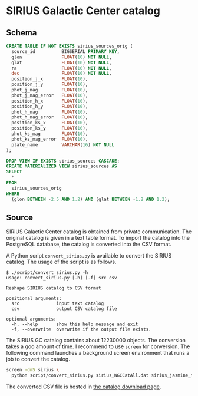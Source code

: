 # SIRIUS Galactic Center catalog


## Schema

``` sql
CREATE TABLE IF NOT EXISTS sirius_sources_orig (
  source_id          BIGSERIAL PRIMARY KEY,
  glon               FLOAT(10) NOT NULL,
  glat               FLOAT(10) NOT NULL,
  ra                 FLOAT(10) NOT NULL,
  dec                FLOAT(10) NOT NULL,
  position_j_x       FLOAT(10),
  position_j_y       FLOAT(10),
  phot_j_mag         FLOAT(10),
  phot_j_mag_error   FLOAT(10),
  position_h_x       FLOAT(10),
  position_h_y       FLOAT(10),
  phot_h_mag         FLOAT(10),
  phot_h_mag_error   FLOAT(10),
  position_ks_x      FLOAT(10),
  position_ks_y      FLOAT(10),
  phot_ks_mag        FLOAT(10),
  phot_ks_mag_error  FLOAT(10),
  plate_name         VARCHAR(16) NOT NULL
);
```

``` sql
DROP VIEW IF EXISTS sirius_sources CASCADE;
CREATE MATERIALIZED VIEW sirius_sources AS
SELECT
  *
FROM
  sirius_sources_orig
WHERE
  (glon BETWEEN -2.5 AND 1.2) AND (glat BETWEEN -1.2 AND 1.2);
```

## Source
SIRIUS Galactic Center catalog is obtained from private communication. The original catalog is given in a text table format. To import the catalog into the PostgreSQL database, the catalog is converted into the CSV format.

A Python script `convert_sirius.py` is available to convert the SIRIUS catalog. The usage of the script is as follows.

```
$ ./script/convert_sirius.py -h
usage: convert_sirius.py [-h] [-f] src csv

Reshape SIRIUS catalog to CSV format

positional arguments:
  src              input text catalog
  csv              output CSV catalog file

optional arguments:
  -h, --help       show this help message and exit
  -f, --overwrite  overwrite if the output file exists.
```

The SIRIUS GC catalog contains about 12230000 objects. The conversion takes a goo amount of time. I recommend to use `screen` for conversion. The following command launches a background screen environment that runs a job to convert the catalog.

``` sh
screen -dmS sirius \
  python script/convert_sirius.py sirius_WGCCatAll.dat sirius_jasmine_field.csv
```

The converted CSV file is hosted in [the catalog download page][download].

[download]: http://exoplanets.sakura.ne.jp/jasmine/
